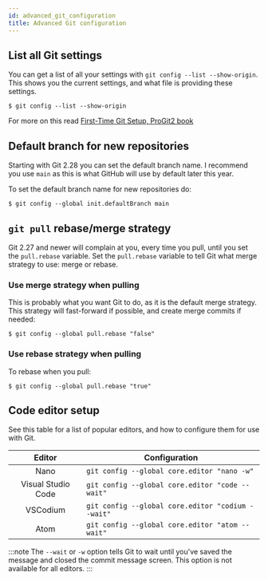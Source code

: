 ```yaml
---
id: advanced_git_configuration
title: Advanced Git configuration
---
```


## List all Git settings

You can get a list of all your settings with `git config --list --show-origin`.
This shows you the current settings, and what file is providing these settings.

```git
$ git config --list --show-origin
```

For more on this read [First-Time Git Setup, ProGit2 book](https://git-scm.com/book/en/v2/Getting-Started-First-Time-Git-Setup)

## Default branch for new repositories

Starting with Git 2.28 you can set the default branch name.
I recommend you use `main` as this is what GitHub will use by default later this year.

To set the default branch name for new repositories do:

```git
$ git config --global init.defaultBranch main
```

## `git pull` rebase/merge strategy

Git 2.27 and newer will complain at you, every time you pull, until you set the `pull.rebase` variable.
Set the `pull.rebase` variable to tell Git what merge strategy to use: merge or rebase.

### Use merge strategy when pulling

This is probably what you want Git to do, as it is the default merge strategy.
This strategy will fast-forward if possible, and create merge commits if needed:

```git
$ git config --global pull.rebase "false"
```

### Use rebase strategy when pulling

To rebase when you pull:

```git
$ git config --global pull.rebase "true"
```

## Code editor setup

See this table for a list of popular editors, and how to configure them for use with Git.

| Editor | Configuration |
| :---: | --- |
| Nano | `git config --global core.editor "nano -w"` |
| Visual Studio Code | `git config --global core.editor "code --wait"`|
| VSCodium | `git config --global core.editor "codium --wait"` |
| Atom | `git config --global core.editor "atom --wait"` |

:::note
The `--wait` or `-w` option tells Git to wait until you've saved the message and closed the commit message screen.
This option is not available for all editors.
:::
